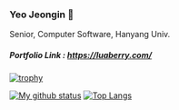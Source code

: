 ### Yeo Jeongin 👋

Senior, Computer Software, Hanyang Univ.

##### Portfolio Link : https://luaberry.com/
[![trophy](https://github-profile-trophy.vercel.app/?username=LuaBerry&theme=chalk&row=2&column=4)](https://github.com/ryo-ma/github-profile-trophy)


[![My github status](https://github-readme-stats.vercel.app/api?username=LuaBerry&show_icons=true&hide_border=true)](https://github.com/Baskin-Lazpberry)
[![Top Langs](https://github-readme-stats.vercel.app/api/top-langs/?username=LuaBerry&hide_border=true&size_weight=0.5&count_weight=0.5&hide=html,css,scss,pugk&langs_count=4&layout=compact)](https://github.com/LuaBerry)
<!--
**LuaBerry/LuaBerry** is a ✨ _special_ ✨ repository because its `README.md` (this file) appears on your GitHub profile.

Here are some ideas to get you started:

- 🔭 I’m currently working on ...
- 🌱 I’m currently learning ...
- 👯 I’m looking to collaborate on ...
- 🤔 I’m looking for help with ...
- 💬 Ask me about ...
- 📫 How to reach me: ...
- 😄 Pronouns: ...
- ⚡ Fun fact: ...
-->
